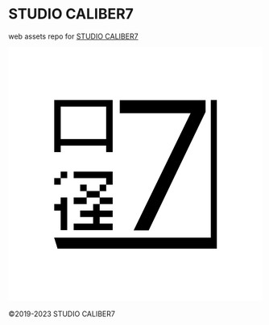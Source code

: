 
# STUDIO CALIBER7

web assets repo for [STUDIO CALIBER7](https://caliber7.editorx.io/studio)


![Logo](https://raw.githubusercontent.com/studiocaliber7/website/main/assets/logokit/PROFILE_FINAL3_INVERTED.png)

©2019-2023 STUDIO CALIBER7
